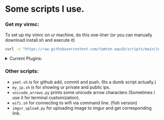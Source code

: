 # Some scripts I use.

### Get my virmc:

To set up my vimrc on ur machine, do this one-liner (or you can manually download install.sh and execute it)
```sh
curl -s "https://raw.githubusercontent.com/tamton-aquib/scripts/main/install_vim.sh" > install.sh && bash install.sh && rm install.sh
```
<details>
<summary>Current Plugins:</summary>
<ul>
<li> vim-closetag</li>
<li> vim-floaterm</li>
<li> onedark theme</li>
<li> fzf-vim</li>
<li> vim-polyglot</li>
<li> auto-pairs</li>
</ul>
</details>


### Other scripts:

* `yeet.sh` is for github add, commit and push. (Its a dumb script actually.)
* `my_ip.sh` is for showing ur private and public ips.
* `unicode_arrows.py` prints some unicode arrow characters (Sometimes i use it for terminal customization).
* `wifi.sh` for connecting to wifi via command line. (fish version)
* `imgur_upload.py` for uploading image to imgur and get corresponding link.
